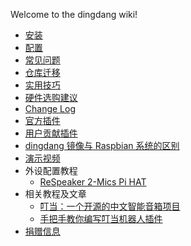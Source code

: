 Welcome to the dingdang wiki!

* [安装](install)
* [配置](configuration)
* [常见问题](troubleshooting)
* [仓库迁移](transfer)
* [实用技巧](http://bbs.hahack.com/search?q=%E5%B0%8F%E6%8A%80%E5%B7%A7)
* [硬件选购建议](hardware-choices)
* [Change Log](changelog)
* [官方插件](plugins)
* [用户贡献插件](https://github.com/dingdang-robot/dingdang-contrib/wiki)
* [dingdang 镜像与 Raspbian 系统的区别](different-with-raspbian)
* [演示视频](demo)
* 外设配置教程
  - [ReSpeaker 2-Mics Pi HAT](https://github.com/wzpan/dingdang-robot/wiki/respeaker-2-mics-pi-hat)
* 相关教程及文章
  - [叮当：一个开源的中文智能音箱项目](http://www.hahack.com/codes/dingdang-robot-intro/)
  - [手把手教你编写叮当机器人插件](http://www.hahack.com/codes/how-to-write-dingdang-plugin/)
* [捐赠信息](donate-list)